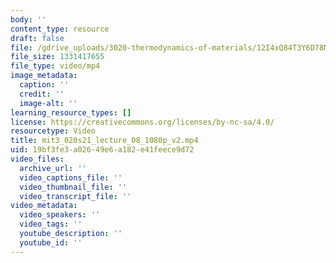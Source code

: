 ```yaml
---
body: ''
content_type: resource
draft: false
file: /gdrive_uploads/3020-thermodynamics-of-materials/12I4xQ84T3Y6D78MtL1bXhxKJx22SOzb0/mit3_020s21_lecture_08_1080p_v2.mp4
file_size: 1331417655
file_type: video/mp4
image_metadata:
  caption: ''
  credit: ''
  image-alt: ''
learning_resource_types: []
license: https://creativecommons.org/licenses/by-nc-sa/4.0/
resourcetype: Video
title: mit3_020s21_lecture_08_1080p_v2.mp4
uid: 19bf3fe3-a026-49e6-a182-e41feece9d72
video_files:
  archive_url: ''
  video_captions_file: ''
  video_thumbnail_file: ''
  video_transcript_file: ''
video_metadata:
  video_speakers: ''
  video_tags: ''
  youtube_description: ''
  youtube_id: ''
---
```

